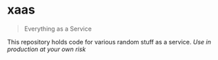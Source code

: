 # xaas

> Everything as a Service

This repository holds code for various random stuff as a service. _Use in production at your own risk_
